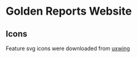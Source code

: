 # Golden Reports Website

## Icons
Feature svg icons were downloaded from [uxwing](https://uxwing.com/)